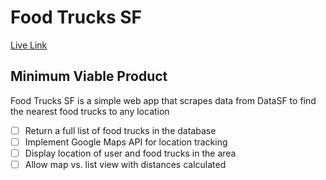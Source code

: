 # Food Trucks SF

[Live Link](https://foodtruckssf.herokuapp.com/)

## Minimum Viable Product
Food Trucks SF is a simple web app that scrapes data from DataSF to find the nearest food trucks to any location

<!-- This is a Markdown checklist. Use it to keep track of your progress! -->

- [ ] Return a full list of food trucks in the database
- [ ] Implement Google Maps API for location tracking
- [ ] Display location of user and food trucks in the area
- [ ] Allow map vs. list view with distances calculated
